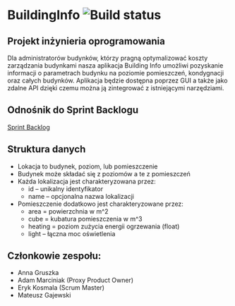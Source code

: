# BuildingInfo ![Build status](https://travis-ci.com/Vourer/BuildingInfo.svg?branch=main)
## Projekt inżynieria oprogramowania
Dla administratorów budynków, którzy pragną optymalizować koszty zarządzania budynkami  nasza aplikacja Building Info umożliwi pozyskanie informacji o parametrach budynku na poziomie pomieszczeń, kondygnacji oraz całych budynków. Aplikacja będzie dostępna poprzez GUI a także jako zdalne API dzięki czemu można ją zintegrować z istniejącymi narzędziami.

## Odnośnik do Sprint Backlogu
[Sprint Backlog](https://docs.google.com/spreadsheets/d/16znxdigmIjH9Ctsls1MjmpRbJEqhQWi9s8FN0uXtZ7c/edit?fbclid=IwAR0Kn5xUXAWT_VG_3k3Oe-oNO7aCE1dR0_XrBs0P8TZpBLMFevUKOjk8Qbs#gid=959724132)

## Struktura danych
- Lokacja to budynek, poziom, lub pomieszczenie
- Budynek może składać się z poziomów a te z pomieszczeń
- Każda lokalizacja jest charakteryzowana przez:
  - id – unikalny identyfikator
  - name – opcjonalna nazwa lokalizacji
- Pomieszczenie dodatkowo jest charakteryzowane przez:
  - area = powierzchnia w m^2
  - cube = kubatura pomieszczenia w m^3
  - heating = poziom zużycia energii ogrzewania (float)
  - light – łączna moc oświetlenia

## Członkowie zespołu:
- Anna Gruszka
- Adam Marciniak (Proxy Product Owner)
- Eryk Kosmala (Scrum Master)
- Mateusz Gajewski
